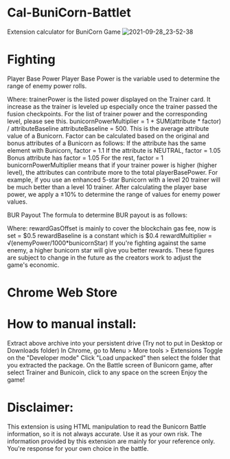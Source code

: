# Cal-BuniCorn-Battlet
Extension calculator for BuniCorn Game
![2021-09-28_23-52-38](https://user-images.githubusercontent.com/7509414/135131390-c6013eec-2000-4d31-ba3e-a67b6ce2ce53.png)

# Fighting
Player Base Power
Player Base Power is the variable used to determine the range of enemy power rolls.

Where:
trainerPower is the listed power displayed on the Trainer card. It increase as the trainer is leveled up especially once the trainer passed the fusion checkpoints. For the list of trainer power and the corresponding level, please see this.
bunicornPowerMultiplier = 1 + SUM(attribute * factor) / attributeBaseline
attributeBaseline = 500. This is the average attribute value of a Bunicorn.
Factor can be calculated based on the original and bonus attributes of a Bunicorn as follows:
If the attribute has the same element with Bunicorn, factor = 1.1
If the attribute is NEUTRAL, factor = 1.05
Bonus attribute has factor = 1.05
For the rest, factor = 1
bunicornPowerMultiplier means that if your trainer power is higher (higher level), the attributes can contribute more to the total playerBasePower. For example, if you use an enhanced 5-star Bunicorn with a level 20 trainer will be much better than a level 10 trainer.
After calculating the player base power, we apply a ±10% to determine the range of values for enemy power values.

BUR Payout 
The formula to determine BUR payout is as follows:

Where:
rewardGasOffset is mainly to cover the blockchain gas fee, now is set = $0.5
rewardBaseline is a constant which is $0.4
rewardMultiplier = √(enemyPower/1000*bunicornStar)
If you're fighting against the same enemy, a higher bunicorn star will give you better rewards.
These figures are subject to change in the future as the creators work to adjust the game's economic.

# Chrome Web Store

# How to manual install:
Extract above archive into your persistent drive (Try not to put in Desktop or Downloads folder)
In Chrome, go to Menu > More tools > Extensions
Toggle on the "Developer mode"
Click "Load unpacked" then select the folder that you extracted the package.
On the Battle screen of Bunicorn game, after select Trainer and Bunicoin, click to any space on the screen Enjoy the game!

# Disclaimer:
This extension is using HTML manipulation to read the Bunicorn Battle information, so it is not always accurate. Use it as your own risk.
The information provided by this extension are mainly for your reference only. You're response for your own choice in the battle.


